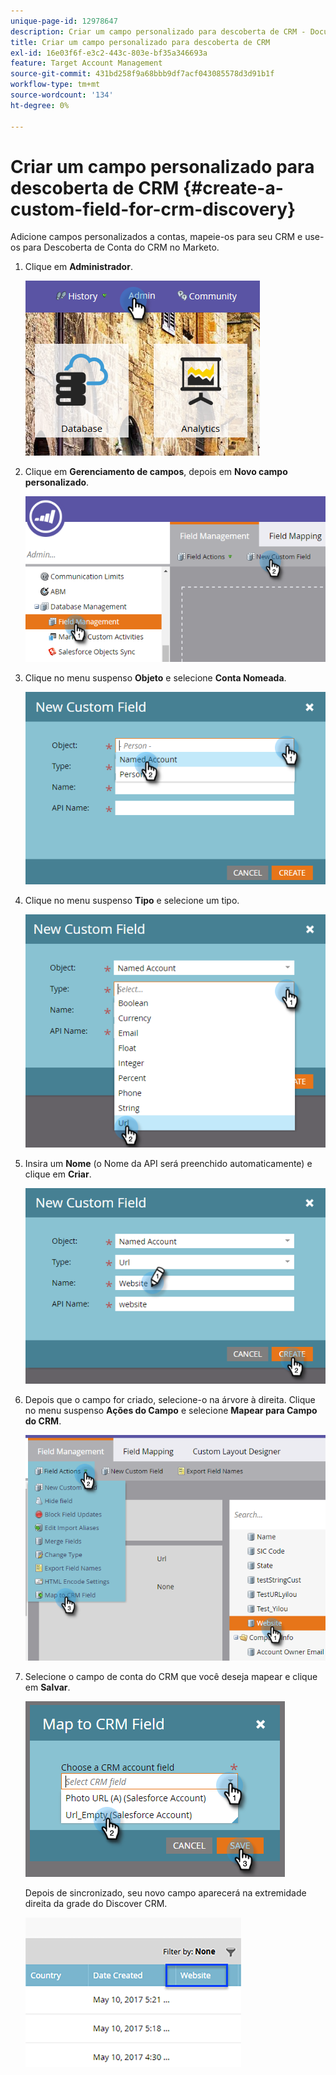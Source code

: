 ```yaml
---
unique-page-id: 12978647
description: Criar um campo personalizado para descoberta de CRM - Documentação do Marketo - Documentação do produto
title: Criar um campo personalizado para descoberta de CRM
exl-id: 16e03f6f-e3c2-443c-803e-bf35a346693a
feature: Target Account Management
source-git-commit: 431bd258f9a68bbb9df7acf043085578d3d91b1f
workflow-type: tm+mt
source-wordcount: '134'
ht-degree: 0%

---
```


# Criar um campo personalizado para descoberta de CRM {#create-a-custom-field-for-crm-discovery}

Adicione campos personalizados a contas, mapeie-os para seu CRM e use-os para Descoberta de Conta do CRM no Marketo.

1. Clique em **Administrador**.

   ![](assets/admin.png)

1. Clique em **Gerenciamento de campos**, depois em **Novo campo personalizado**.

   ![](assets/two-4.png)

1. Clique no menu suspenso **Objeto** e selecione **Conta Nomeada**.

   ![](assets/three-3.png)

1. Clique no menu suspenso **Tipo** e selecione um tipo.

   ![](assets/four-3.png)

1. Insira um **Nome** (o Nome da API será preenchido automaticamente) e clique em **Criar**.

   ![](assets/five-3.png)

1. Depois que o campo for criado, selecione-o na árvore à direita. Clique no menu suspenso **Ações do Campo** e selecione **Mapear para Campo do CRM**.

   ![](assets/six-2.png)

1. Selecione o campo de conta do CRM que você deseja mapear e clique em **Salvar**.

   ![](assets/seven-1.png)

   Depois de sincronizado, seu novo campo aparecerá na extremidade direita da grade do Discover CRM.

   ![](assets/eight.png)
